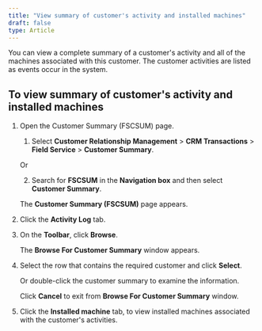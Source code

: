 ```yaml
---
title: "View summary of customer's activity and installed machines"
draft: false
type: Article
---
```


You can view a complete summary of a customer's activity and all of the machines associated with this customer. The customer activities are listed as events occur in the system.

## To view summary of customer's activity and installed machines

1. Open the Customer Summary (FSCSUM) page.

    1. Select **Customer Relationship Management** > **CRM Transactions** > **Field Service** > **Customer Summary**.

    Or

    2. Search for **FSCSUM** in the **Navigation box** and then select **Customer Summary**.

    The **Customer Summary (FSCSUM)** page appears.

2. Click the **Activity Log** tab.

3. On the **Toolbar**, click **Browse**.

   The **Browse For Customer Summary** window appears.

4. Select the row that contains the required customer and click **Select**.

    Or double-click the customer summary to examine the information.

    Click **Cancel** to exit from **Browse For Customer Summary** window.

5. Click the **Installed machine** tab, to view installed machines associated with the customer's activities.


​